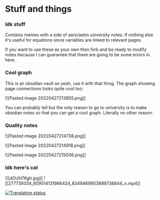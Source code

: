 # Stuff and things
### Idk stuff
Contains memes with a side of aero/astro university notes. If nothing else it's useful for equations since variables are linked to relevant pages.

If you want to use these as your own then fork and be ready to modify notes because I can guarantee that there are going to be some errors in here.

### Cool graph
This is an obsidian vault so yeah, use it with that thing. The graph showing page connections looks quite cool too:

![[Pasted image 20220427213855.png]]

You can probably tell but the only reason to go to university is to make obsidian notes so that you can get a cool graph. Literally no other reason.

### Quality notes
![[Pasted image 20220427214738.png]]

![[Pasted image 20220427214918.png]]

![[Pasted image 20220427215006.png]]

### Idk here's cat
![[dOUH7Kgh.jpg]]
![[277739334_659514131966424_8349469903889738844_n.mp4]]

[![Translation status](https://cdn.discordapp.com/attachments/892362116214968330/944930494930358342/unknown.png)]()